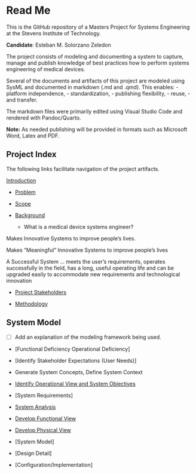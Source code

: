 # Read Me

This is the GitHub repository of a Masters Project for Systems Engineering at the Stevens Institute of Technology.

**Candidate**: Esteban M. Solorzano Zeledon

The project consists of modeling and documenting a system to capture, manage and publish knowledge of best practices how to perform systems engineering of medical devices.

Several of the documents and artifacts of this project are modeled using SysML and documented in markdown (.md and .qmd). This enables: - platform independence, - standardization, - publishing flexibility, - reuse, - and transfer.

The markdown files were primarily edited using Visual Studio Code and rendered with Pandoc/Quarto.

**Note:** As needed publishing will be provided in formats such as Microsoft Word, Latex and PDF.

## Project Index

The following links facilitate navigation of the project artifacts.

[Introduction](introduction.md#introduction)

-   [Problem](/Problem.md)

-   [Scope](introduction.md#scope)

-   [Background](/introduction.md#background)

    -   What is a medical device systems engineer?

Makes Innovative Systems to improve people’s lives.

<!--Add an image of the human body categories/divisions. Use BSC marketing artwork that shows the parts of the body -->

Makes “Meaningful” Innovative Systems to improve people’s lives

A Successful System … meets the user’s requirements, operates successfully in the field, has a long, useful operating life and can be upgraded easily to accommodate new requirements and technological innovation

-   [Project Stakeholders](stakeholders.md)

-   [Methodology](Methodology.md)

## System Model

-   [ ] Add an explanation of the modeling framework being used.

-   \[Functional Deficiency Operational Deficiency\] <!--This section is a step of the systems engineering flow -->

-   \[Identify Stakeholder Expectations (User Needs)\] <!--This section is a step of the systems engineering flow -->

-   Generate System Concepts, Define System Context <!--This section is a step of the systems engineering flow -->

-   [Identify Operational View and System Objectives](capella_model/Operational%20Analysis.md) <!--This section is a step of the systems engineering flow --> <!--This section is a step of the Arcadia Method -->

-   \[System Requirements\] <!--This section is a step of the systems engineering flow -->

-   [System Analysis](capella_model/System%20Analysis.md)

-   [Develop Functional View](capella_model/Logical%20analysis.md) <!--This section is a step of the systems engineering flow --> <!--This section is a step of the Arcadia Method -->

-   [Develop Physical View](capella_model/Logical%20analysis.md) <!--This section is a step of the systems engineering flow --> <!--This section is a step of the Arcadia Method -->

-   [System Model] <!--This section is a step of the systems engineering flow -->

-   \[Design Detail\] <!--This section is a step of the systems engineering flow -->

-   \[Configuration/Implementation\]